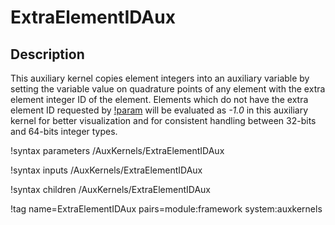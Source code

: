 # ExtraElementIDAux

## Description

This auxiliary kernel copies element integers into an auxiliary variable by setting the variable value on quadrature points of any element with the extra element integer ID of the element.
Elements which do not have the extra element ID requested by [!param](/AuxKernels/ExtraElementIDAux/extra_id_name) will be evaluated as *-1.0* in this auxiliary kernel for better visualization and for consistent handling between 32-bits and 64-bits integer types.

!syntax parameters /AuxKernels/ExtraElementIDAux

!syntax inputs /AuxKernels/ExtraElementIDAux

!syntax children /AuxKernels/ExtraElementIDAux

!tag name=ExtraElementIDAux pairs=module:framework system:auxkernels
